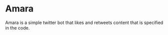 # Amara
Amara is a simple twitter bot that likes and retweets content that is specified in the code. 
